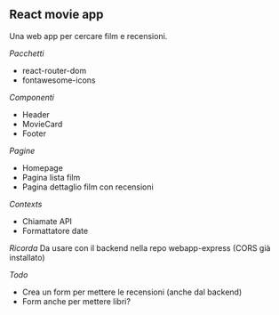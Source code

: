 ## React movie app
Una web app per cercare film e recensioni.

*Pacchetti*
- react-router-dom
- fontawesome-icons

*Componenti*
- Header
- MovieCard
- Footer

*Pagine*
- Homepage
- Pagina lista film
- Pagina dettaglio film con recensioni

*Contexts*
- Chiamate API
- Formattatore date

*Ricorda*
Da usare con il backend nella repo webapp-express (CORS già installato)

*Todo*
- Crea un form per mettere le recensioni (anche dal backend)
- Form anche per mettere libri?